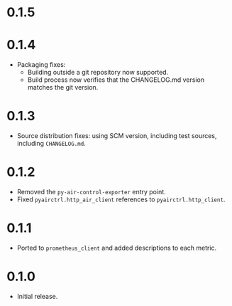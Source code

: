 # 0.1.5

# 0.1.4

- Packaging fixes:
   - Building outside a git repository now supported.
   - Build process now verifies that the CHANGELOG.md version matches the git version.

# 0.1.3

- Source distribution fixes: using SCM version, including test sources, including
   `CHANGELOG.md`.

# 0.1.2

- Removed the `py-air-control-exporter` entry point.
- Fixed `pyairctrl.http_air_client` references to `pyairctrl.http_client`.

# 0.1.1

- Ported to `prometheus_client` and added descriptions to each metric.

# 0.1.0

- Initial release.
